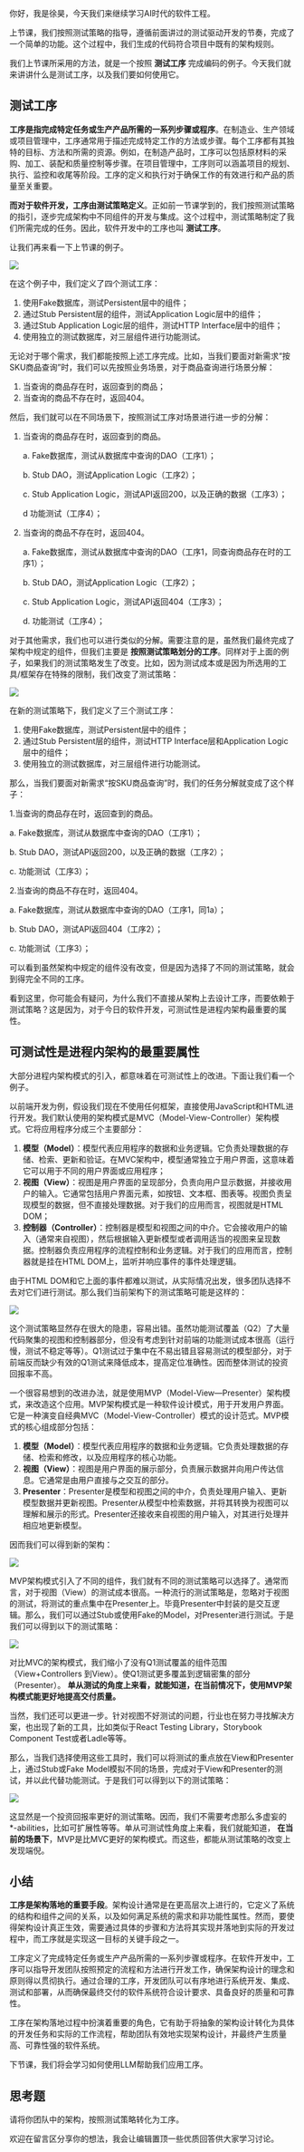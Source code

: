 你好，我是徐昊，今天我们来继续学习AI时代的软件工程。

上节课，我们按照测试策略的指导，遵循前面讲过的测试驱动开发的节奏，完成了一个简单的功能。这个过程中，我们生成的代码符合项目中既有的架构规则。

我们上节课所采用的方法，就是一个按照 **测试工序** 完成编码的例子。今天我们就来讲讲什么是测试工序，以及我们要如何使用它。

## 测试工序

**工序是指完成特定任务或生产产品所需的一系列步骤或程序**。在制造业、生产领域或项目管理中，工序通常用于描述完成特定工作的方法或步骤。每个工序都有其独特的目标、方法和所需的资源。例如，在制造产品时，工序可以包括原材料的采购、加工、装配和质量控制等步骤。在项目管理中，工序则可以涵盖项目的规划、执行、监控和收尾等阶段。工序的定义和执行对于确保工作的有效进行和产品的质量至关重要。

**而对于软件开发，工序由测试策略定义**。正如前一节课学到的，我们按照测试策略的指引，逐步完成架构中不同组件的开发与集成。这个过程中，测试策略制定了我们所需完成的任务。因此，软件开发中的工序也叫 **测试工序**。

让我们再来看一下上节课的例子。

![](https://static001.geekbang.org/resource/image/8a/3b/8a54b5370f225da09448yyac315cc33b.jpg?wh=1874x1020)

在这个例子中，我们定义了四个测试工序：

1. 使用Fake数据库，测试Persistent层中的组件；
2. 通过Stub Persistent层的组件，测试Application Logic层中的组件；
3. 通过Stub Application Logic层的组件，测试HTTP Interface层中的组件；
4. 使用独立的测试数据库，对三层组件进行功能测试。

无论对于哪个需求，我们都能按照上述工序完成。比如，当我们要面对新需求“按SKU商品查询”时，我们可以先按照业务场景，对于商品查询进行场景分解：

1. 当查询的商品存在时，返回查到的商品；
2. 当查询的商品不存在时，返回404。

然后，我们就可以在不同场景下，按照测试工序对场景进行进一步的分解：

1. 当查询的商品存在时，返回查到的商品。


   a. Fake数据库，测试从数据库中查询的DAO（工序1）；


   b. Stub DAO，测试Application Logic（工序2）；


   c. Stub Application Logic，测试API返回200，以及正确的数据（工序3）；


   d 功能测试（工序4）；

2. 当查询的商品不存在时，返回404。


   a. Fake数据库，测试从数据库中查询的DAO（工序1，同查询商品存在时的工序1）；


   b. Stub DAO，测试Application Logic（工序2）；


   c. Stub Application Logic，测试API返回404（工序3）；


   d. 功能测试（工序4）；


对于其他需求，我们也可以进行类似的分解。需要注意的是，虽然我们最终完成了架构中规定的组件，但我们主要是 **按照测试策略划分的工序**。同样对于上面的例子，如果我们的测试策略发生了改变。比如，因为测试成本或是因为所选用的工具/框架存在特殊的限制，我们改变了测试策略：

![](https://static001.geekbang.org/resource/image/c8/56/c8ae0d610d3df78519648d1edd667556.jpg?wh=1920x991)

在新的测试策略下，我们定义了三个测试工序：

1. 使用Fake数据库，测试Persistent层中的组件；
2. 通过Stub Persistent层的组件，测试HTTP Interface层和Application Logic层中的组件；
3. 使用独立的测试数据库，对三层组件进行功能测试。

那么，当我们要面对新需求“按SKU商品查询”时，我们的任务分解就变成了这个样子：

1.当查询的商品存在时，返回查到的商品。

a. Fake数据库，测试从数据库中查询的DAO（工序1）；

b. Stub DAO，测试API返回200，以及正确的数据（工序2）；

c. 功能测试（工序3）；

2.当查询的商品不存在时，返回404。

a. Fake数据库，测试从数据库中查询的DAO（工序1，同1a）；

b. Stub DAO，测试API返回404（工序2）；

c. 功能测试（工序3）；

可以看到虽然架构中规定的组件没有改变，但是因为选择了不同的测试策略，就会到得完全不同的工序。

看到这里，你可能会有疑问，为什么我们不直接从架构上去设计工序，而要依赖于测试策略？这是因为，对于今日的软件开发，可测试性是进程内架构最重要的属性。

## 可测试性是进程内架构的最重要属性

大部分进程内架构模式的引入，都意味着在可测试性上的改进。下面让我们看一个例子。

以前端开发为例，假设我们现在不使用任何框架，直接使用JavaScript和HTML进行开发。我们默认使用的架构模式是MVC（Model-View-Controller）架构模式。它将应用程序分成三个主要部分：

1. **模型（Model）**：模型代表应用程序的数据和业务逻辑。它负责处理数据的存储、检索、更新和验证。在MVC架构中，模型通常独立于用户界面，这意味着它可以用于不同的用户界面或应用程序；
2. **视图（View）**：视图是用户界面的呈现部分，负责向用户显示数据，并接收用户的输入。它通常包括用户界面元素，如按钮、文本框、图表等。视图负责呈现模型的数据，但不直接处理数据。对于我们的应用而言，视图就是HTML DOM；
3. **控制器（Controller）**：控制器是模型和视图之间的中介。它会接收用户的输入（通常来自视图），然后根据输入更新模型或者调用适当的视图来呈现数据。控制器负责应用程序的流程控制和业务逻辑。对于我们的应用而言，控制器就是挂在HTML DOM上，监听并响应事件的事件处理逻辑。

由于HTML DOM和它上面的事件都难以测试，从实际情况出发，很多团队选择不去对它们进行测试。那么我们当前架构下的测试策略可能是这样的：

![](https://static001.geekbang.org/resource/image/e2/5f/e26f49896ac84a3f81fa2346d32fd95f.jpg?wh=1920x1009)

这个测试策略显然存在很大的隐患，容易出错。虽然功能测试覆盖（Q2）了大量代码聚集的视图和控制器部分，但没有考虑到针对前端的功能测试成本很高（运行慢，测试不稳定等等）。Q1测试过于集中在不易出错且容易测试的模型部分，对于前端反而缺少有效的Q1测试来降低成本，提高定位准确性。因而整体测试的投资回报率不高。

一个很容易想到的改进办法，就是使用MVP（Model-View—Presenter）架构模式，来改造这个应用。MVP架构模式是一种软件设计模式，用于开发用户界面。它是一种演变自经典MVC（Model-View-Controller）模式的设计范式。MVP模式的核心组成部分包括：

1. **模型（Model）**：模型代表应用程序的数据和业务逻辑。它负责处理数据的存储、检索和修改，以及应用程序的核心功能。
2. **视图（View）**：视图是用户界面的展示部分，负责展示数据并向用户传达信息。它通常是由用户直接与之交互的部分。
3. **Presenter**：Presenter是模型和视图之间的中介，负责处理用户输入、更新模型数据并更新视图。Presenter从模型中检索数据，并将其转换为视图可以理解和展示的形式。Presenter还接收来自视图的用户输入，对其进行处理并相应地更新模型。

因而我们可以得到新的架构：

![](https://static001.geekbang.org/resource/image/6a/e2/6aa49c8ccbf90b60c5754b08a8178fe2.jpg?wh=1920x1023)

MVP架构模式引入了不同的组件，我们就有不同的测试策略可以选择了。通常而言，对于视图（View）的测试成本很高。一种流行的测试策略是，忽略对于视图的测试，将测试的重点集中在Presenter上。毕竟Presenter中封装的是交互逻辑。那么，我们可以通过Stub或使用Fake的Model，对Presenter进行测试。于是我们可以得到以下的测试策略：

![](https://static001.geekbang.org/resource/image/ec/eb/ece9b8872e6c0b536aa164421b2dyyeb.jpg?wh=1920x1021)

对比MVC的架构模式，我们缩小了没有Q1测试覆盖的组件范围（View+Controllers 到View）。使Q1测试更多覆盖到逻辑密集的部分（Presenter）。 **单从测试的角度上来看，就能知道，在当前情况下，使用MVP架构模式能更好地提高交付质量。**

当然，我们还可以更进一步。针对视图不好测试的问题，行业也在努力寻找解决方案，也出现了新的工具，比如类似于React Testing Library，Storybook Component Test或者Ladle等等。

那么，当我们选择使用这些工具时，我们可以将测试的重点放在View和Presenter上，通过Stub或Fake Model模拟不同的场景，完成对于View和Presenter的测试，并以此代替功能测试。于是我们可以得到以下的测试策略：

![](https://static001.geekbang.org/resource/image/b3/33/b3134d0cceb30df6b648d791b90af033.jpg?wh=1920x988)

这显然是一个投资回报率更好的测试策略。因而，我们不需要考虑那么多虚妄的 \*-abilities，比如可扩展性等等。单从可测试性角度上来看，我们就能知道， **在当前的场景下**，MVP是比MVC更好的架构模式。而这些，都能从测试策略的改变上发现端倪。

## 小结

**工序是架构落地的重要手段**。架构设计通常是在更高层次上进行的，它定义了系统的结构和组件之间的关系，以及如何满足系统的需求和非功能性属性。然而，要使得架构设计真正生效，需要通过具体的步骤和方法将其实现并落地到实际的开发过程中，而工序就是实现这一目标的关键手段之一。

工序定义了完成特定任务或生产产品所需的一系列步骤或程序。在软件开发中，工序可以指导开发团队按照预定的流程和方法进行开发工作，确保架构设计的理念和原则得以贯彻执行。通过合理的工序，开发团队可以有序地进行系统开发、集成、测试和部署，从而确保最终交付的软件系统符合设计要求、具备良好的质量和可靠性。

工序在架构落地过程中扮演着重要的角色，它有助于将抽象的架构设计转化为具体的开发任务和实际的工作流程，帮助团队有效地实现架构设计，并最终产生质量高、可靠性强的软件系统。

下节课，我们将会学习如何使用LLM帮助我们应用工序。

## 思考题

请将你团队中的架构，按照测试策略转化为工序。

欢迎在留言区分享你的想法，我会让编辑置顶一些优质回答供大家学习讨论。